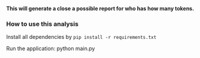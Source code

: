 #### This will generate a close a possible report for who has how many tokens.

### How to use this analysis
Install all dependencies by `pip install -r requirements.txt`

Run the application: python main.py
